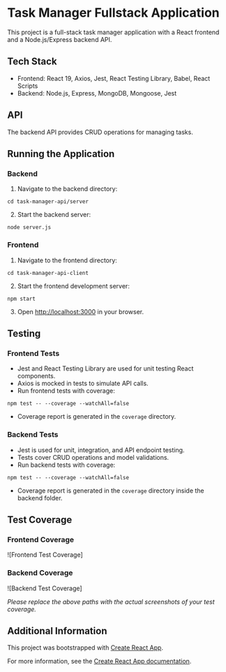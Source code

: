 # Task Manager Fullstack Application

This project is a full-stack task manager application with a React frontend and a Node.js/Express backend API.

## Tech Stack

- Frontend: React 19, Axios, Jest, React Testing Library, Babel, React Scripts
- Backend: Node.js, Express, MongoDB, Mongoose, Jest

## API

The backend API provides CRUD operations for managing tasks.

## Running the Application

### Backend

1. Navigate to the backend directory:
```
cd task-manager-api/server
```
2. Start the backend server:
```
node server.js
```

### Frontend

1. Navigate to the frontend directory:
```
cd task-manager-api-client
```
2. Start the frontend development server:
```
npm start
```
3. Open [http://localhost:3000](http://localhost:3000) in your browser.

## Testing

### Frontend Tests

- Jest and React Testing Library are used for unit testing React components.
- Axios is mocked in tests to simulate API calls.
- Run frontend tests with coverage:
```
npm test -- --coverage --watchAll=false
```
- Coverage report is generated in the `coverage` directory.

### Backend Tests

- Jest is used for unit, integration, and API endpoint testing.
- Tests cover CRUD operations and model validations.
- Run backend tests with coverage:
```
npm test -- --coverage --watchAll=false
```
- Coverage report is generated in the `coverage` directory inside the backend folder.

## Test Coverage



### Frontend Coverage

![Frontend Test Coverage]

### Backend Coverage

![Backend Test Coverage]

*Please replace the above paths with the actual screenshots of your test coverage.*

## Additional Information

This project was bootstrapped with [Create React App](https://github.com/facebook/create-react-app).

For more information, see the [Create React App documentation](https://facebook.github.io/create-react-app/docs/getting-started).

